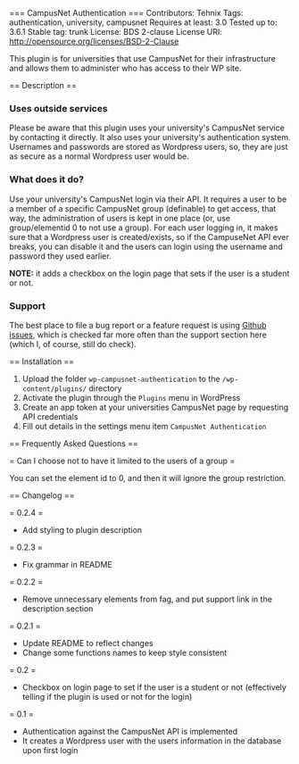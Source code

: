 === CampusNet Authentication ===
Contributors: Tehnix
Tags: authentication, university, campusnet
Requires at least: 3.0
Tested up to: 3.6.1
Stable tag: trunk
License: BDS 2-clause
License URI: http://opensource.org/licenses/BSD-2-Clause

This plugin is for universities that use CampusNet for their infrastructure and allows them to administer who has access to their WP site.

== Description ==

### Uses outside services ###

Please be aware that this plugin uses your university's CampusNet service by contacting it directly. It also uses your university's authentication system. Usernames and passwords are stored as Wordpress users, so, they are just as secure as a normal Wordpress user would be.

### What does it do? ###

Use your university's CampusNet login via their API. It requires a user to be a member of a specific CampusNet group (definable) to get access, that way, the administration of users is kept in one place (or, use group/elementid 0 to not use a group). For each user logging in, it makes sure that a Wordpress user is created/exists, so if the CampuseNet API ever breaks, you can disable it and the users can login using the username and password they used earlier. 

__NOTE:__ it adds a checkbox on the login page that sets if the user is a student or not.

### Support ###

The best place to file a bug report or a feature request is using [Github issues](https://github.com/Tehnix/wp-campusnet-authentication/issues), which is checked far more often than the support section here (which I, of course, still do check).

== Installation ==

1. Upload the folder `wp-campusnet-authentication` to the `/wp-content/plugins/` directory
2. Activate the plugin through the `Plugins` menu in WordPress
3. Create an app token at your universities CampusNet page by requesting API credentials
4. Fill out details in the settings menu item `CampusNet Authentication`

== Frequently Asked Questions ==

= Can I choose not to have it limited to the users of a group =

You can set the element id to 0, and then it will ignore the group restriction.

== Changelog ==

= 0.2.4 =
 * Add styling to plugin description

= 0.2.3 =
 * Fix grammar in README

= 0.2.2 =
 * Remove unnecessary elements from fag, and put support link in the description section
 
= 0.2.1 =
 * Update README to reflect changes
 * Change some functions names to keep style consistent
 
= 0.2 =
 * Checkbox on login page to set if the user is a student or not (effectively telling if the plugin is used or not for the login)
 
= 0.1 =
 * Authentication against the CampusNet API is implemented
 * It creates a Wordpress user with the users information in the database upon first login
